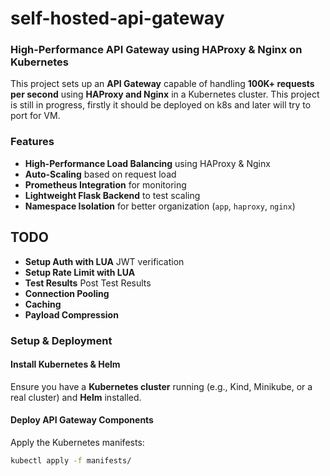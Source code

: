 # self-hosted-api-gateway
### High-Performance API Gateway using HAProxy & Nginx on Kubernetes

This project sets up an **API Gateway** capable of handling **100K+ requests per second** using **HAProxy and Nginx** in a Kubernetes cluster. This project is still in progress, firstly it should be deployed on k8s and later will try to port for VM.

### Features
- **High-Performance Load Balancing** using HAProxy & Nginx
- **Auto-Scaling** based on request load
- **Prometheus Integration** for monitoring
- **Lightweight Flask Backend** to test scaling
- **Namespace Isolation** for better organization (`app`, `haproxy`, `nginx`)

## TODO
- **Setup Auth with LUA**  JWT verification
- **Setup Rate Limit with LUA**
- **Test Results** Post Test Results
- **Connection Pooling**
- **Caching**
- **Payload Compression**


### Setup & Deployment

#### Install Kubernetes & Helm
Ensure you have a **Kubernetes cluster** running (e.g., Kind, Minikube, or a real cluster) and **Helm** installed.

#### Deploy API Gateway Components
Apply the Kubernetes manifests:
```sh
kubectl apply -f manifests/
